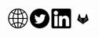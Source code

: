 <a href="https://bmn.dev/" target="__blank"><img src="https://github.com/FoseFx/FoseFx/blob/master/hp.png?raw=true" alt="Homepage" width="40" /></a>
<a href="https://www.twitter.com/FoseFx" target="__blank"><img src="https://github.com/FoseFx/FoseFx/blob/master/twitter.svg?raw=true" alt="Twitter" width="40" /></a>
<a href="https://www.linkedin.com/in/max-b-253824187/" target="__blank"><img src="https://github.com/FoseFx/FoseFx/blob/master/linkedin.svg?raw=true" alt="LinkedIn" width="40" /></a>
<a href="https://gitlab.com/fosefx/" target="__blank"><img src="https://github.com/FoseFx/FoseFx/blob/master/gitlab.svg?raw=true" alt="Gitlab" width="40" /></a>
